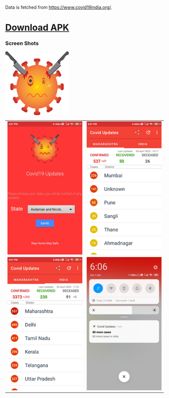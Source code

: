 Data is fetched from https://www.covid19india.org/.
[<h1>Download APK</h1>](https://apkpure.com/p/com.skapps.android.fightcovid)


<h3>Screen Shots</h3>

<img src="/screenshots/logo.png" height="40%" width="40%" >
<table style="width:100%">
  <tr>
    <td><img src="/screenshots/image1.jpg" height="40%"></td>
    <td><img src="/screenshots/image2.jpg" height="40%" ></td>
  </tr>
  
  <tr>
    <td><img src="/screenshots/image3.jpg" height="40%" ></td>
    <td><img src="/screenshots/image4.jpg" height="40%" ></td>
  </tr>
</table>







